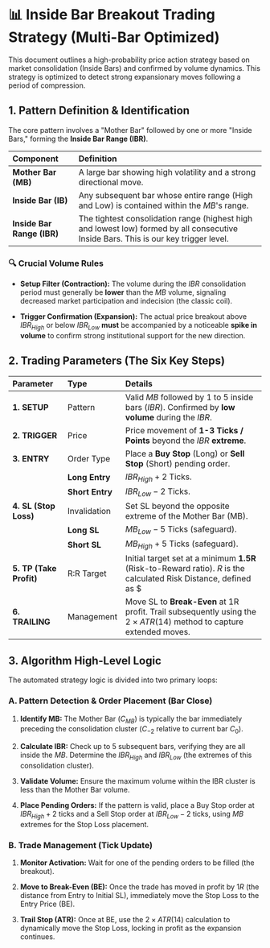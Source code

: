 # 📊 Inside Bar Breakout Trading Strategy (Multi-Bar Optimized)

This document outlines a high-probability price action strategy based on market consolidation (Inside Bars) and confirmed by volume dynamics. This strategy is optimized to detect strong expansionary moves following a period of compression.

## 1. Pattern Definition & Identification

The core pattern involves a "Mother Bar" followed by one or more "Inside Bars," forming the **Inside Bar Range (IBR)**.

| **Component** | **Definition** |
| :--- | :--- |
| **Mother Bar (MB)** | A large bar showing high volatility and a strong directional move. |
| **Inside Bar (IB)** | Any subsequent bar whose entire range (High and Low) is contained within the $MB$'s range. |
| **Inside Bar Range (IBR)** | The tightest consolidation range (highest high and lowest low) formed by all consecutive Inside Bars. This is our key trigger level. |

### 🔍 Crucial Volume Rules

* **Setup Filter (Contraction):** The volume during the $IBR$ consolidation period must generally be **lower** than the $MB$ volume, signaling decreased market participation and indecision (the classic coil).

* **Trigger Confirmation (Expansion):** The actual price breakout above $IBR_{High}$ or below $IBR_{Low}$ **must** be accompanied by a noticeable **spike in volume** to confirm strong institutional support for the new direction.

## 2. Trading Parameters (The Six Key Steps)

| **Parameter** | **Type** | **Details** |
| :--- | :--- | :--- |
| **1. SETUP** | Pattern | Valid $MB$ followed by 1 to 5 inside bars ($IBR$). Confirmed by **low volume** during the $IBR$. |
| **2. TRIGGER** | Price | Price movement of **1-3 Ticks / Points** beyond the $IBR$ **extreme**. |
| **3. ENTRY** | Order Type | Place a **Buy Stop** (Long) or **Sell Stop** (Short) pending order. |
| | **Long Entry** | $IBR_{High} + 2$ Ticks. |
| | **Short Entry** | $IBR_{Low} - 2$ Ticks. |
| **4. SL (Stop Loss)** | Invalidation | Set SL beyond the opposite extreme of the Mother Bar (MB). |
| | **Long SL** | $MB_{Low} - 5$ Ticks (safeguard). |
| | **Short SL** | $MB_{High} + 5$ Ticks (safeguard). |
| **5. TP (Take Profit)** | R:R Target | Initial target set at a minimum **1.5R** (Risk-to-Reward ratio). $R$ is the calculated Risk Distance, defined as $|\text{Entry} - \text{SL}|$. |
| **6. TRAILING** | Management | Move SL to **Break-Even** at 1R profit. Trail subsequently using the $2 \times ATR(14)$ method to capture extended moves. |

## 3. Algorithm High-Level Logic

The automated strategy logic is divided into two primary loops:

### A. Pattern Detection & Order Placement (Bar Close)

1. **Identify MB:** The Mother Bar ($C_{MB}$) is typically the bar immediately preceding the consolidation cluster ($C_{-2}$ relative to current bar $C_0$).

2. **Calculate IBR:** Check up to 5 subsequent bars, verifying they are all inside the $MB$. Determine the $IBR_{High}$ and $IBR_{Low}$ (the extremes of this consolidation cluster).

3. **Validate Volume:** Ensure the maximum volume within the IBR cluster is less than the Mother Bar volume.

4. **Place Pending Orders:** If the pattern is valid, place a Buy Stop order at $IBR_{High} + 2$ ticks and a Sell Stop order at $IBR_{Low} - 2$ ticks, using $MB$ extremes for the Stop Loss placement.

### B. Trade Management (Tick Update)

1. **Monitor Activation:** Wait for one of the pending orders to be filled (the breakout).

2. **Move to Break-Even (BE):** Once the trade has moved in profit by $1R$ (the distance from Entry to Initial SL), immediately move the Stop Loss to the Entry Price (BE).

3. **Trail Stop (ATR):** Once at BE, use the $2 \times ATR(14)$ calculation to dynamically move the Stop Loss, locking in profit as the expansion continues.
